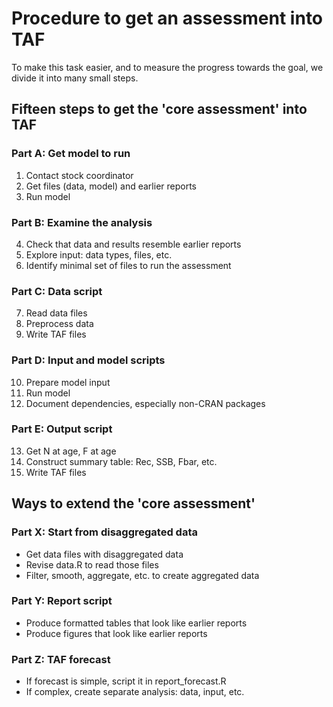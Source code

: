 # Procedure to get an assessment into TAF

To make this task easier, and to measure the progress towards the goal, we
divide it into many small steps.

## Fifteen steps to get the 'core assessment' into TAF

### Part A: Get model to run
1. Contact stock coordinator
2. Get files (data, model) and earlier reports
3. Run model

### Part B: Examine the analysis
4. Check that data and results resemble earlier reports
5. Explore input: data types, files, etc.
6. Identify minimal set of files to run the assessment

### Part C: Data script
7. Read data files
8. Preprocess data
9. Write TAF files

### Part D: Input and model scripts
10. Prepare model input
11. Run model
12. Document dependencies, especially non-CRAN packages

### Part E: Output script
13. Get N at age, F at age
14. Construct summary table: Rec, SSB, Fbar, etc.
15. Write TAF files

## Ways to extend the 'core assessment'

### Part X: Start from disaggregated data
- Get data files with disaggregated data
- Revise data.R to read those files
- Filter, smooth, aggregate, etc. to create aggregated data

### Part Y: Report script
- Produce formatted tables that look like earlier reports
- Produce figures that look like earlier reports

### Part Z: TAF forecast
- If forecast is simple, script it in report_forecast.R
- If complex, create separate analysis: data, input, etc.
